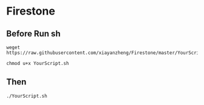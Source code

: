 # Firestone

## Before Run sh
```
weget https://raw.githubusercontent.com/xiayanzheng/Firestone/master/YourScript.sh
```

```shell
chmod u+x YourScript.sh
```

## Then
```
./YourScript.sh
```
